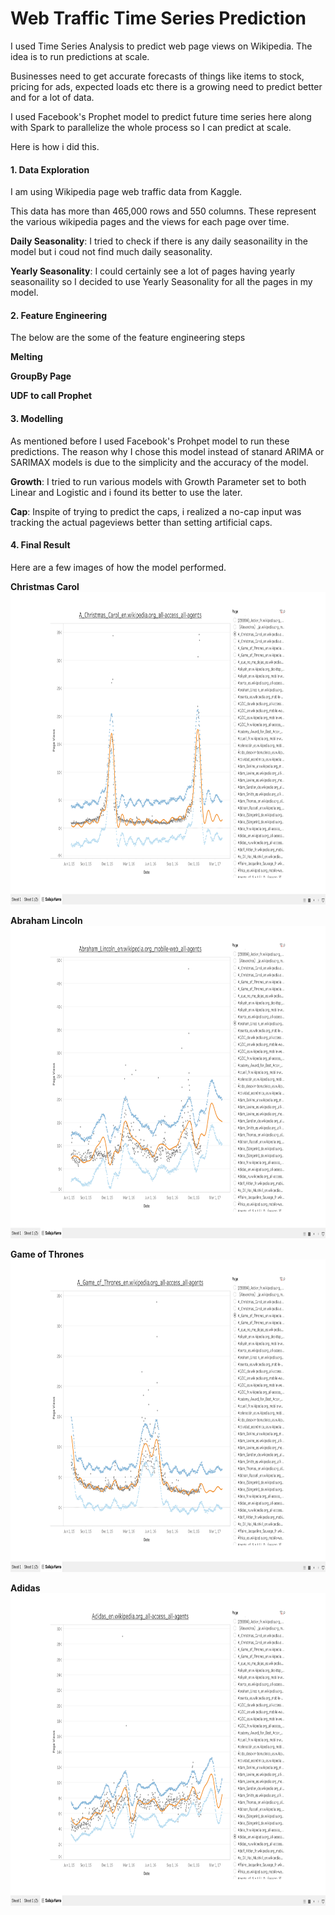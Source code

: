 
# Web Traffic Time Series Prediction

I used Time Series Analysis to predict web page views on Wikipedia. The idea is to run predictions at scale. 

Businesses need to get accurate forecasts of things like items to stock, pricing for ads, expected loads etc there is a growing need to predict better and for a lot of data. 

I used Facebook's Prophet model to predict future time series here along with Spark to parallelize the whole process so I can predict at scale.

Here is how i did this.
 
#### 1. Data Exploration
 
I am using Wikipedia page web traffic data from Kaggle.

This data has more than 465,000 rows and 550 columns. These represent the various wikipedia pages and the views for each page over time.

**Daily Seasonality**: I tried to check if there is any daily seasonaility in the model but i coud not find much daily seasonality.

**Yearly Seasonality**: I could certainly see a lot of pages having yearly seasonaility so I decided to use Yearly Seasonality for all the pages in my model.

           
#### 2. Feature Engineering 
 
The below are the some of the feature engineering steps

**Melting** 

**GroupBy Page** 

**UDF to call Prophet** 


#### 3. Modelling

As mentioned before I used Facebook's Prohpet model to run these predictions. The reason why I chose this model instead of stanard ARIMA or SARIMAX models is due to the simplicity and the accuracy of the model.

**Growth**: I tried to run various models with Growth Parameter set to both Linear and Logistic and i found its better to use the later.

**Cap**: Inspite of trying to predict the caps, i realized a no-cap input was tracking the actual pageviews better than setting artificial caps.

#### 4. Final Result
Here are a few images of how the model performed.

**Christmas Carol**
<img src="/images/Tableau_Christmas_Carol.png"  width="900" height="500">

**Abraham Lincoln**
<img src="/images/Tableau_Abraham_Lincoln.png"  width="900" height="500">

**Game of Thrones**
<img src="/images/Tableau_GOT.png"  width="900" height="500">

**Adidas**
<img src="/images/Tableau_Adidas.png"  width="900" height="500">





